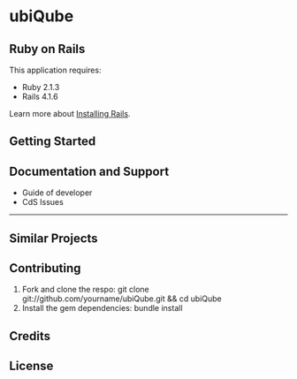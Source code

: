 ubiQube
=======

Ruby on Rails
-------------

This application requires:

- Ruby 2.1.3
- Rails 4.1.6

Learn more about [Installing Rails](http://railsapps.github.io/installing-rails.html).

Getting Started
---------------

Documentation and Support
-------------------------
- Guide of developer
- CdS
Issues
-------------

Similar Projects
----------------

Contributing
------------
1. Fork and clone the respo: git clone git://github.com/yourname/ubiQube.git && cd ubiQube
2. Install the gem dependencies: bundle install

Credits
-------

License
-------

